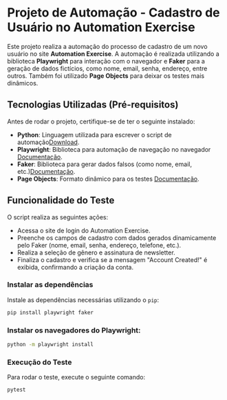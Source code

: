 # Projeto de Automação - Cadastro de Usuário no Automation Exercise

Este projeto realiza a automação do processo de cadastro de um novo usuário no site **Automation Exercise**. A automação é realizada utilizando a biblioteca **Playwright** para interação com o navegador e **Faker** para a geração de dados fictícios, como nome, email, senha, endereço, entre outros. Também foi utilizado **Page Objects** para deixar os testes mais dinâmicos.


## Tecnologias Utilizadas (Pré-requisitos)
Antes de rodar o projeto, certifique-se de ter o seguinte instalado:

- **Python**: Linguagem utilizada para escrever o script de automação[Download](https://www.python.org/downloads/).
- **Playwright**: Biblioteca para automação de navegação no navegador [Documentação](https://playwright.dev/python/docs/intro).
- **Faker**: Biblioteca para gerar dados falsos (como nome, email, etc.)[Documentação](https://faker.readthedocs.io/en/master/).
- **Page Objects**: Formato dinâmico para os testes [Documentação](https://playwright.dev/python/docs/pom).


## Funcionalidade do Teste

O script realiza as seguintes ações:

- Acessa o site de login do Automation Exercise.
- Preenche os campos de cadastro com dados gerados dinamicamente pelo Faker (nome, email, senha, endereço, telefone, etc.).
- Realiza a seleção de gênero e assinatura de newsletter.
- Finaliza o cadastro e verifica se a mensagem "Account Created!" é exibida, confirmando a criação da conta.


### Instalar as dependências

Instale as dependências necessárias utilizando o `pip`:

```bash
pip install playwright faker
```

### Instalar os navegadores do Playwright: 

```bash
python -m playwright install
```


### Execução do Teste
Para rodar o teste, execute o seguinte comando:

```bash
pytest
```
